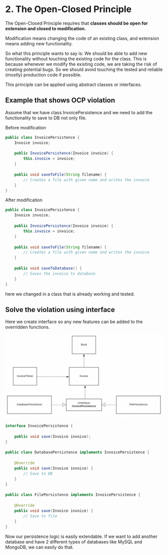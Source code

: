 # 2. The Open-Closed Principle

The Open-Closed Principle requires that **classes should be open for extension and closed to modification.**

Modification means changing the code of an existing class, and extension means adding new functionality.

So what this principle wants to say is: We should be able to add new functionality without touching the existing code for the class. This is because whenever we modify the existing code, we are taking the risk of creating potential bugs. So we should avoid touching the tested and reliable (mostly) production code if possible.

This principle can be applied using abstract classes or interfaces.

## Example that shows OCP violation

Assume that we have class InvoicePersistence and we need to add the functionality to save to DB not only file.

Before modification

```java
public class InvoicePersistence {
    Invoice invoice;

    public InvoicePersistence(Invoice invoice) {
        this.invoice = invoice;
    }

    public void saveToFile(String filename) {
        // Creates a file with given name and writes the invoice
    }
}
```

After modification

```java
public class InvoicePersistence {
    Invoice invoice;

    public InvoicePersistence(Invoice invoice) {
        this.invoice = invoice;
    }

    public void saveToFile(String filename) {
        // Creates a file with given name and writes the invoice
    }

    public void saveToDatabase() {
        // Saves the invoice to database
    }
}
```

here we changed in a class that is already working and tested.

## Solve the violation using interface

Here we create interface so any new features can be added to the overridden functions.

![](https://github.com/Taher-Mohamed-Ahmed-Saad/SOILD-Principles/blob/main/Images/1.png)

```java
interface InvoicePersistence {

    public void save(Invoice invoice);
}

public class DatabasePersistence implements InvoicePersistence {

    @Override
    public void save(Invoice invoice) {
        // Save to DB
    }
}

public class FilePersistence implements InvoicePersistence {

    @Override
    public void save(Invoice invoice) {
        // Save to file
    }
}
```

Now our persistence logic is easily extendable. If we want to add another database and have 2 different types of databases like MySQL and MongoDB, we can easily do that.
